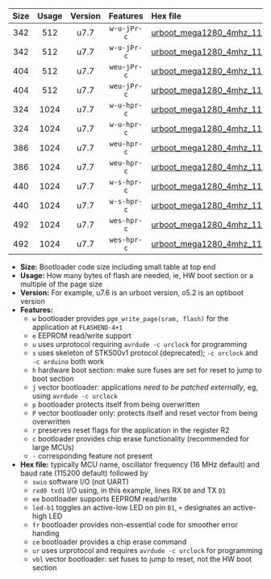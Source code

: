 |Size|Usage|Version|Features|Hex file|
|:-:|:-:|:-:|:-:|:--|
|342|512|u7.7|`w-u-jPr-c`|[urboot_mega1280_4mhz_115200bps_swio_rxd2_txd3_led+b7_fr_ce_ur_vbl.hex](https://raw.githubusercontent.com/stefanrueger/urboot.hex/main/boards/mega1280/fcpu_4mhz/115200_bps/urboot_mega1280_4mhz_115200bps_swio_rxd2_txd3_led+b7_fr_ce_ur_vbl.hex)|
|342|512|u7.7|`w-u-jPr-c`|[urboot_mega1280_4mhz_115200bps_swio_rxe0_txe1_led+b7_fr_ce_ur_vbl.hex](https://raw.githubusercontent.com/stefanrueger/urboot.hex/main/boards/mega1280/fcpu_4mhz/115200_bps/urboot_mega1280_4mhz_115200bps_swio_rxe0_txe1_led+b7_fr_ce_ur_vbl.hex)|
|404|512|u7.7|`weu-jPr-c`|[urboot_mega1280_4mhz_115200bps_swio_rxd2_txd3_ee_led+b7_fr_ce_ur_vbl.hex](https://raw.githubusercontent.com/stefanrueger/urboot.hex/main/boards/mega1280/fcpu_4mhz/115200_bps/urboot_mega1280_4mhz_115200bps_swio_rxd2_txd3_ee_led+b7_fr_ce_ur_vbl.hex)|
|404|512|u7.7|`weu-jPr-c`|[urboot_mega1280_4mhz_115200bps_swio_rxe0_txe1_ee_led+b7_fr_ce_ur_vbl.hex](https://raw.githubusercontent.com/stefanrueger/urboot.hex/main/boards/mega1280/fcpu_4mhz/115200_bps/urboot_mega1280_4mhz_115200bps_swio_rxe0_txe1_ee_led+b7_fr_ce_ur_vbl.hex)|
|324|1024|u7.7|`w-u-hpr-c`|[urboot_mega1280_4mhz_115200bps_swio_rxd2_txd3_led+b7_fr_ce_ur.hex](https://raw.githubusercontent.com/stefanrueger/urboot.hex/main/boards/mega1280/fcpu_4mhz/115200_bps/urboot_mega1280_4mhz_115200bps_swio_rxd2_txd3_led+b7_fr_ce_ur.hex)|
|324|1024|u7.7|`w-u-hpr-c`|[urboot_mega1280_4mhz_115200bps_swio_rxe0_txe1_led+b7_fr_ce_ur.hex](https://raw.githubusercontent.com/stefanrueger/urboot.hex/main/boards/mega1280/fcpu_4mhz/115200_bps/urboot_mega1280_4mhz_115200bps_swio_rxe0_txe1_led+b7_fr_ce_ur.hex)|
|386|1024|u7.7|`weu-hpr-c`|[urboot_mega1280_4mhz_115200bps_swio_rxd2_txd3_ee_led+b7_fr_ce_ur.hex](https://raw.githubusercontent.com/stefanrueger/urboot.hex/main/boards/mega1280/fcpu_4mhz/115200_bps/urboot_mega1280_4mhz_115200bps_swio_rxd2_txd3_ee_led+b7_fr_ce_ur.hex)|
|386|1024|u7.7|`weu-hpr-c`|[urboot_mega1280_4mhz_115200bps_swio_rxe0_txe1_ee_led+b7_fr_ce_ur.hex](https://raw.githubusercontent.com/stefanrueger/urboot.hex/main/boards/mega1280/fcpu_4mhz/115200_bps/urboot_mega1280_4mhz_115200bps_swio_rxe0_txe1_ee_led+b7_fr_ce_ur.hex)|
|440|1024|u7.7|`w-s-hpr-c`|[urboot_mega1280_4mhz_115200bps_swio_rxd2_txd3_led+b7_fr_ce.hex](https://raw.githubusercontent.com/stefanrueger/urboot.hex/main/boards/mega1280/fcpu_4mhz/115200_bps/urboot_mega1280_4mhz_115200bps_swio_rxd2_txd3_led+b7_fr_ce.hex)|
|440|1024|u7.7|`w-s-hpr-c`|[urboot_mega1280_4mhz_115200bps_swio_rxe0_txe1_led+b7_fr_ce.hex](https://raw.githubusercontent.com/stefanrueger/urboot.hex/main/boards/mega1280/fcpu_4mhz/115200_bps/urboot_mega1280_4mhz_115200bps_swio_rxe0_txe1_led+b7_fr_ce.hex)|
|492|1024|u7.7|`wes-hpr-c`|[urboot_mega1280_4mhz_115200bps_swio_rxd2_txd3_ee_led+b7_fr_ce.hex](https://raw.githubusercontent.com/stefanrueger/urboot.hex/main/boards/mega1280/fcpu_4mhz/115200_bps/urboot_mega1280_4mhz_115200bps_swio_rxd2_txd3_ee_led+b7_fr_ce.hex)|
|492|1024|u7.7|`wes-hpr-c`|[urboot_mega1280_4mhz_115200bps_swio_rxe0_txe1_ee_led+b7_fr_ce.hex](https://raw.githubusercontent.com/stefanrueger/urboot.hex/main/boards/mega1280/fcpu_4mhz/115200_bps/urboot_mega1280_4mhz_115200bps_swio_rxe0_txe1_ee_led+b7_fr_ce.hex)|

- **Size:** Bootloader code size including small table at top end
- **Usage:** How many bytes of flash are needed, ie, HW boot section or a multiple of the page size
- **Version:** For example, u7.6 is an urboot version, o5.2 is an optiboot version
- **Features:**
  + `w` bootloader provides `pgm_write_page(sram, flash)` for the application at `FLASHEND-4+1`
  + `e` EEPROM read/write support
  + `u` uses urprotocol requiring `avrdude -c urclock` for programming
  + `s` uses skeleton of STK500v1 protocol (deprecated); `-c urclock` and `-c arduino` both work
  + `h` hardware boot section: make sure fuses are set for reset to jump to boot section
  + `j` vector bootloader: applications *need to be patched externally*, eg, using `avrdude -c urclock`
  + `p` bootloader protects itself from being overwritten
  + `P` vector bootloader only: protects itself and reset vector from being overwritten
  + `r` preserves reset flags for the application in the register R2
  + `c` bootloader provides chip erase functionality (recommended for large MCUs)
  + `-` corresponding feature not present
- **Hex file:** typically MCU name, oscillator frequency (16 MHz default) and baud rate (115200 default) followed by
  + `swio` software I/O (not UART)
  + `rxd0 txd1` I/O using, in this example, lines RX `D0` and TX `D1`
  + `ee` bootloader supports EEPROM read/write
  + `led-b1` toggles an active-low LED on pin `B1`, `+` designates an active-high LED
  + `fr` bootloader provides non-essential code for smoother error handing
  + `ce` bootloader provides a chip erase command
  + `ur` uses urprotocol and requires `avrdude -c urclock` for programming
  + `vbl` vector bootloader: set fuses to jump to reset, not the HW boot section
